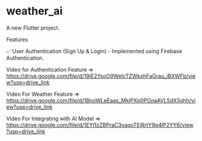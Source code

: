 # weather_ai

A new Flutter project.

Features

✅ User Authentication (Sign Up & Login) - Implemented using Firebase Authentication.


Video for Authentication Feature => https://drive.google.com/file/d/19iE2YsoO9WeIcTZWkxhFaGrau_iBXWFb/view?usp=drive_link



Video For Weather Feature => https://drive.google.com/file/d/1BnoWLeEaas_MkjPXp0PGnaAVL5dX5qhh/view?usp=drive_link



Video For Integrating with AI Model => https://drive.google.com/file/d/1EYI1zZBPraC3vaqoTEjRrtY9q4lP2YY6/view?usp=drive_link
